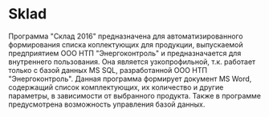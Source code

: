 # Sklad
Программа "Склад 2016"  предназначена для автоматизированного формирования списка коплектующих для продукции, выпускаемой предприятием ООО НТП "Энергоконтроль" и предназначается для внутреннего пользования. Она является узкопрофильной, т.к. работает только с базой данных MS SQL, разработанной ООО НТП "Энергоконтроль".
Данная программа формирует документ MS Word, содержащий список комплектующих, их количество и другие параметры, в зависимости от выбранного продукта. Также в программе предусмотрена возможность управления базой данных.
